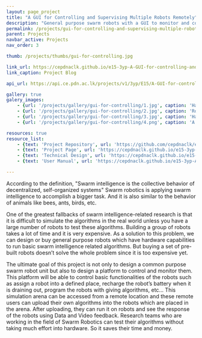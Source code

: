 ```yaml
---
layout: page_project
title: "A GUI for Controlling and Supervising Multiple Robots Remotely"
description: "General purpose swarm robots with a GUI to monitor and control them remotely"
permalink: /projects/gui-for-controlling-and-supervising-multiple-robots/
parent: Projects
navbar_active: Projects
nav_order: 3

thumb: /projects/thumbs/gui-for-controlling.jpg

link_url: https://cepdnaclk.github.io/e15-3yp-A-GUI-for-controlling-and-supervising-multiple-robots-remotely/
link_caption: Project Blog

api_url: https://api.ce.pdn.ac.lk/projects/v1/3yp/E15/A-GUI-for-controlling-and-supervising-multiple-robots-remotely/

gallery: true
galery_images:
    - {url: '/projects/gallery/gui-for-controlling/1.jpg', caption: 'Hardware robot'}
    - {url: '/projects/gallery/gui-for-controlling/2.jpg', caption: 'Robots in the testbed'}
    - {url: '/projects/gallery/gui-for-controlling/3.jpg', caption: 'Hardware robots'}
    - {url: '/projects/gallery/gui-for-controlling/4.png', caption: 'A Screenshot of the GUI'}

resources: true
resource_list:
    - {text: 'Project Repository', url: 'https://github.com/cepdnaclk/e15-3yp-A-GUI-for-controlling-and-supervising-multiple-robots-remotely' }
    - {text: 'Project Page', url: 'https://cepdnaclk.github.io/e15-3yp-A-GUI-for-controlling-and-supervising-multiple-robots-remotely' }
    - {text: 'Technical Design', url: 'https://cepdnaclk.github.io/e15-3yp-A-GUI-for-controlling-and-supervising-multiple-robots-remotely/pdf/Technical_Design.pdf' }
    - {text: 'User Manual', url: 'https://cepdnaclk.github.io/e15-3yp-A-GUI-for-controlling-and-supervising-multiple-robots-remotely/pdf/User_Manual.pdf' }

---
```


According to the definition, "Swarm intelligence is the collective behavior of decentralized, self-organized systems"  Swarm robotics is applying swarm intelligence to accomplish a bigger task. And it is also similar to the behavior of animals like bees, ants, birds, etc.

One of the greatest fallbacks of swarm intelligence-related research is that it is difficult to simulate the algorithms in the real world unless you have a large number of robots to test these algorithms. Building a group of robots takes a lot of time and it is very expensive. As a solution to this problem, we can design or buy general purpose robots which have hardware capabilities to run basic swarm intelligence related algorithms. But buying a set of pre-built robots doesn’t solve the whole problem since it is too expensive yet.

The ultimate goal of this project is not only to design a common purpose swarm robot unit but also to design a platform to control and monitor them. This platform will be able to control basic functionalities of the robots such as assign a robot into a defined place, recharge the robot’s battery when it is draining out, program the robots with giving algorithms, etc… This simulation arena can be accessed from a remote location and these remote users can upload their own algorithms into the robots which are placed in the arena. After uploading, they can run it on robots and see the response of the robots using Data and Video feedback. Research teams who are working in the field of Swarm Robotics can test their algorithms without taking much effort into hardware. So it saves their time and money.
